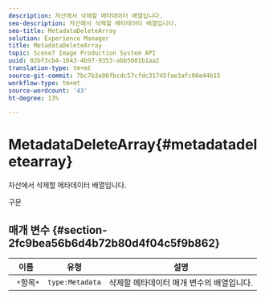```yaml
---
description: 자산에서 삭제할 메타데이터 배열입니다.
seo-description: 자산에서 삭제할 메타데이터 배열입니다.
seo-title: MetadataDeleteArray
solution: Experience Manager
title: MetadataDeleteArray
topic: Scene7 Image Production System API
uuid: 02bf3cb4-1643-4b97-9353-abb5001b1aa2
translation-type: tm+mt
source-git-commit: 7bc7b3a86fbcdc57cfdc31745fae3afc06e44b15
workflow-type: tm+mt
source-wordcount: '43'
ht-degree: 13%

---
```



# MetadataDeleteArray{#metadatadeletearray}

자산에서 삭제할 메타데이터 배열입니다.

구문

## 매개 변수 {#section-2fc9bea56b6d4b72b80d4f04c5f9b862}

| 이름 | 유형 | 설명 |
|---|---|---|
| ` *`항목`*` | `type:Metadata` | 삭제할 메타데이터 매개 변수의 배열입니다. |

